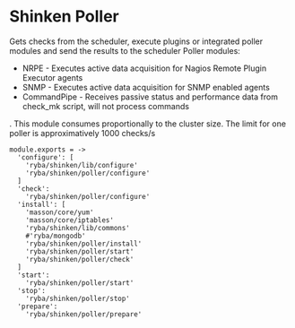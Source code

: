 
# Shinken Poller

Gets checks from the scheduler, execute plugins or integrated poller modules and
send the results to the scheduler
Poller modules:

*   NRPE - Executes active data acquisition for Nagios Remote Plugin Executor agents
*   SNMP - Executes active data acquisition for SNMP enabled agents
*   CommandPipe - Receives passive status and performance data from check_mk script,
will not process commands

.
This module consumes proportionally to the cluster size. The limit for one poller
is approximatively 1000 checks/s

    module.exports = ->
      'configure': [
        'ryba/shinken/lib/configure'
        'ryba/shinken/poller/configure'
      ]
      'check':
        'ryba/shinken/poller/configure'
      'install': [
        'masson/core/yum'
        'masson/core/iptables'
        'ryba/shinken/lib/commons'
        #'ryba/mongodb'
        'ryba/shinken/poller/install'
        'ryba/shinken/poller/start'
        'ryba/shinken/poller/check'
      ]
      'start':
        'ryba/shinken/poller/start'
      'stop':
        'ryba/shinken/poller/stop'
      'prepare':
        'ryba/shinken/poller/prepare'
